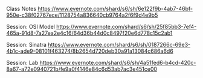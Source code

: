 Class Notes
https://www.evernote.com/shard/s6/sh/6e122f9b-4ab7-46bf-950e-c38f02767ece/1128754a836640cb9764a2f6f9d4e9b5

Session: OSI Model
https://www.evernote.com/shard/s6/sh/25f85bb3-7ef4-465a-91d8-7a27ea2e4c16/64d36b44d0c8497f20e6d778c15c2ab1

Session: Sinatra
https://www.evernote.com/shard/s6/sh/0187266c-69e3-4b1c-ade9-08101f463274/8b2654d720deb30a91a13084c686a6d6

Session: Lab
https://www.evernote.com/shard/s6/sh/4a51fed6-b4cd-420c-8a67-a72e0940721b/fe9a0f4146e84c6d53ab7ac3e451ce00


